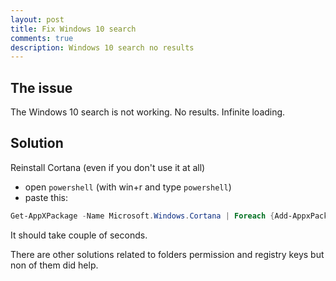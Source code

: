 ```yaml
---
layout: post
title: Fix Windows 10 search
comments: true
description: Windows 10 search no results
---
```


The issue
---------
The Windows 10 search is not working. No results. Infinite loading.

Solution
---------

Reinstall Cortana (even if you don't use it at all)

* open `powershell` (with win+r and type `powershell`)
* paste this:

```powershell
Get-AppXPackage -Name Microsoft.Windows.Cortana | Foreach {Add-AppxPackage -DisableDevelopmentMode -Register "$($_.InstallLocation)\AppXManifest.xml"}
```

It should take couple of seconds.

There are other solutions related to folders permission and registry keys but non of them did help.
